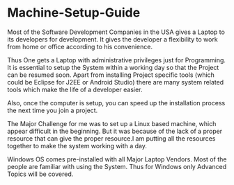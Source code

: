 # Machine-Setup-Guide

Most of the Software Development Companies in the USA gives a Laptop to its developers for development. It gives the developer a flexibility to work from home or office according to his convenience.

Thus One gets a Laptop with administrative privileges just for Programming. It is essential to setup the System within a working day so that the Project can be resumed soon. Apart from installing Project specific tools (which could be Eclipse for J2EE or Android Studio) there are many system related tools which make the life of a developer easier.

Also, once the computer is setup, you can speed up the installation process the next time you join a project.

The Major Challenge for me was to set up a Linux based machine, which appear difficult in the beginning. But it was because of the lack of a proper resource that can give the proper resource.I am putting all the resources together to make the system working with a day. 

Windows OS comes pre-installed with all Major Laptop Vendors. Most of the people are familiar with using the System. Thus for Windows only Advanced Topics will be covered.
